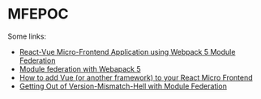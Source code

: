 # MFEPOC
Some links:

* [React-Vue Micro-Frontend Application using Webpack 5 Module Federation](https://nabeel-shakeel.medium.com/react-vue-micro-frontend-application-using-webpack-5-module-federation-7646c8043359)
* [Module federation with Webapack 5](https://webpack.js.org/concepts/module-federation/#dynamic-remote-containers)
* [How to add Vue (or another framework) to your React Micro Frontend](https://indepth.dev/tutorials/react/add-vue-to-react-micro-frontend)
* [Getting Out of Version-Mismatch-Hell with Module Federation](https://www.angulararchitects.io/en/aktuelles/getting-out-of-version-mismatch-hell-with-module-federation/)

